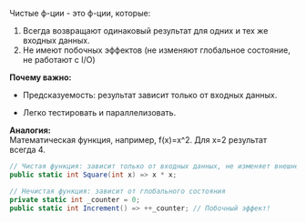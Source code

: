 Чистые ф-ции - это ф-ции, которые:
1. Всегда возвращают одинаковый результат для одних и тех же входных данных.
2. Не имеют побочных эффектов (не изменяют глобальное состояние, не работают с I/O)

**Почему важно:**

- Предсказуемость: результат зависит только от входных данных.
    
- Легко тестировать и параллелизовать.
    
**Аналогия:**  
Математическая функция, например, f(x)=x^2. Для x=2 результат всегда 4.

```C#
// Чистая функция: зависит только от входных данных, не изменяет внешнее состояние
public static int Square(int x) => x * x;

// Нечистая функция: зависит от глобального состояния
private static int _counter = 0;
public static int Increment() => ++_counter; // Побочный эффект!
```